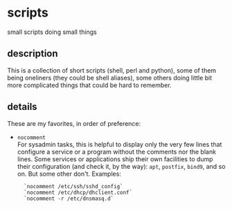 # scripts

small scripts doing small things

## description

This is a collection of short scripts (shell, perl and python), some of them
being oneliners (they could be shell aliases), some others doing little bit
more complicated things that could be hard to remember.

## details

These are my favorites, in order of preference:

* `nocomment`  
    For sysadmin tasks, this is helpful to display only the very few lines
    that configure a service or a program without the comments nor the blank
    lines. Some services or applications ship their own facilities to dump
    their configuration (and check it, by the way): `apt`, `postfix`, `bind9`,
    and so on. But some other don't. Examples:

        `nocomment /etc/ssh/sshd_config`
        `nocomment /etc/dhcp/dhclient.conf`
        `nocomment -r /etc/dnsmasq.d`
